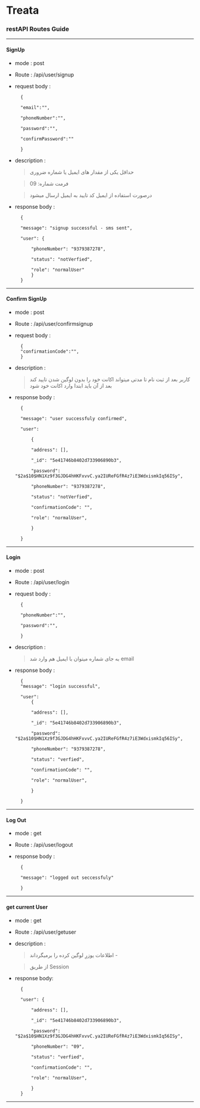 # Treata 

### restAPI Routes Guide
---
#### SignUp
* mode : post
* Route : /api/user/signup
* request body :

        { 

	    "email":"",

	    "phoneNumber":"",

	    "password":"",

	    "confirmPassword":""

        }
* description :
        
    > حداقل یکی از مقدار های ایمیل یا شماره ضروری

    >فرمت شماره:
09

    > درصورت استفاده از ایمیل کد تایید به ایمیل ارسال میشود
* response body :

        {

        "message": "signup successful - sms sent",

        "user": {

            "phoneNumber": "9379387278",

            "status": "notVerfied",

            "role": "normalUser"
            }
        }
---

#### Confirm SignUp
* mode : post
* Route : /api/user/confirmsignup
* request body :

        {
	    "confirmationCode":"",
        }
* description :
        
    > کاربر بعد از ثبت نام تا مدتی میتواند اکانت خود را بدون لوگین شدن تایید کند بعد از آن باید ابتدا وارد اکانت خود شود

* response body :

        {

        "message": "user successfuly confirmed",

        "user": 
    
            {

            "address": [],

            "_id": "5e41746b8402d733906890b3",

            "password": "$2a$10$HN1Xz9f3GJDG4hHKFxvvC.ya2IUReFGfR4z7iE3WdxismkIq56ISy",

            "phoneNumber": "9379387278",

            "status": "notVerfied",

            "confirmationCode": "",

            "role": "normalUser",
        
            }

        }

---
#### Login
* mode : post
* Route : /api/user/login
* request body :

        { 

	    "phoneNumber":"",

	    "password":"",

        }
* description :
        
    > به جای شماره میتوان با ایمیل هم وارد شد
    email

* response body : 

        {
        "message": "login successful",

        "user": 
            {

            "address": [],

            "_id": "5e41746b8402d733906890b3",

            "password": "$2a$10$HN1Xz9f3GJDG4hHKFxvvC.ya2IUReFGfR4z7iE3WdxismkIq56ISy",

            "phoneNumber": "9379387278",

            "status": "verfied",

            "confirmationCode": "",

            "role": "normalUser",

            }

        }
---

#### Log Out
* mode : get
* Route : /api/user/logout
* response body :

        {

        "message": "logged out seccessfuly"

        }
---

#### get current User
* mode : get
* Route : /api/user/getuser
* description :
        
    > اطلاعات یوزرِ لوگین کرده را برمیگرداند - 

    >از طریق 
    > Session
* response body:

        {

        "user": {

            "address": [],

            "_id": "5e41746b8402d733906890b3",

            "password": "$2a$10$HN1Xz9f3GJDG4hHKFxvvC.ya2IUReFGfR4z7iE3WdxismkIq56ISy",

            "phoneNumber": "09",

            "status": "verfied",

            "confirmationCode": "",

            "role": "normalUser",
        
            }
        }
---